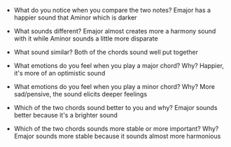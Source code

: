 * What do you notice when you compare the two notes?
Emajor has a happier sound that Aminor which is darker

* What sounds different?
Emajor almost creates more a harmony sound with it while Aminor sounds a little more disparate

* What sound similar?
Both of the chords sound well put together

* What emotions do you feel when you play a major chord? Why?
Happier, it's more of an optimistic sound

* What emotions do you feel when you play a minor chord? Why?
More sad/pensive, the sound elicits deeper feelings

* Which of the two chords sound better to you and why?
Emajor sounds better because it's a brighter sound

* Which of the two chords sounds more stable or more important? Why?
Emajor sounds more stable because it sounds almost more harmonious
